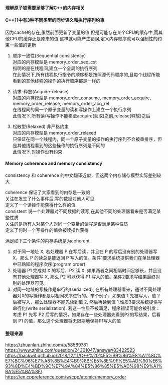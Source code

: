 #### 理解原子锁需要足够了解C++的内存相关

#### C++11中有3种不同类型的同步语义和执行序列约束
因为cache的存在,虽然前面更新了变量的值,但是可能存在某个CPU的缓存中,而其他CPU的缓存还是原来的值,这样就可能产生错误,定义内存顺序就可以强制性的约束一些值的更新 

1. 顺序一致性(Sequential consistency)    
对应的内存模型是 memory_order_seq_cst    
指明的是在线程间,建立一个全局的执行序列    
在此情况下,所有线程执行指令的顺序都是按照源代码顺序的,且每个线程所能看到的其他线程的操作的执行顺序都是一样的

2. 请求-释放(Acquire-release)   
对应的内存模型是 memory_order_consume, memory_order_acquire, memory_order_release, memory_order_acq_rel   
在线程间的同一个原子变量的读和写操作上建立一个执行序列   
此情况下,所有读/写操作不能移至acquire(获取)之前,release(释放)之后   

3. 松散型(Relaxed) 非严格约束   
对应的内存模型是 memory_order_relaxed   
只保证在同一个线程内，同一个原子变量的操作的执行序列不会被重排序，但是其他线程看到的这些操作的执行序列是不同的  
此情况下,对操作没有约束   

#### Memory coherence and memory consistency
consistency 和 coherence 的中文翻译近似，但这两个内存储存模型实际差别较大

coherence 保证了大家看到的内存是一致的  
关注在发生了什么事件后,写的数据对他人可见  
定义了一个读操作能获得什么样的值  
consistent 说一个处理器对不同数据的读写,在其他不同的处理器看来是否满足某些性质  
关注的是所有人对某个人对同一个变量的读写是否满足某种性质  
定义了何时一个写操作的值会被读操作获得   

满足如下三个条件的内存系统是为coherent
1. 对于同一地址 X, 若处理器 P 在写后读，并且在 P 的写后没有别的处理器写 X，那么 P 的读总是能返回 P 写入的值。条件1要求系统提供我们在单处理器中已熟知的程序次序(program order)  
2. 处理器 P1 完成对 X 的写后，P2 读 X. 如果两者之间相隔时间足够长，并且没有其他处理器写 X, 那么 P2 可以获得 P1 写入的值。条件2要求写结果最终对别的处理器可见。
3. 对同一地址的写操作是串行的(serialized), 在所有处理器看来，通过不同处理器对X的写操作都是以相同次序进行的。举个例子，如果值 1 先被写入，值 2 后被写入，那么处理器不能先读到值 2, 然后再读到值 1.性质3要求系统提供写串行化(write serialization). 若这一性质不被满足，程序错误可能会被引发：考虑 P1 先写 P2 后写的情况，如果存在一些处理器先看到P2的写结果，后看到 P1 的值，那么这个处理器将无限期地保持P1写入的值



#### 整理来源
https://zhuanlan.zhihu.com/p/58589781   
https://www.zhihu.com/question/24301047/answer/83422523  
https://backwit.github.io/2018/12/11/C++%20%E5%B9%B6%E8%A1%8C%E7%BC%96%E7%A8%8B%E4%B9%8B%E5%8E%9F%E5%AD%90%E6%93%8D%E4%BD%9C%E7%9A%84%E5%86%85%E5%AD%98%E9%A1%BA%E5%BA%8F/ 
https://en.cppreference.com/w/cpp/atomic/memory_order  